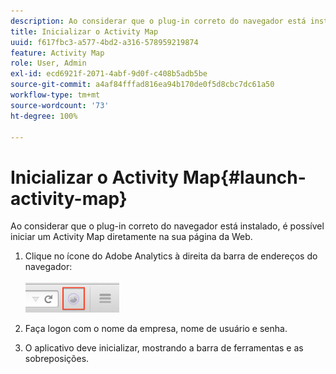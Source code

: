 ```yaml
---
description: Ao considerar que o plug-in correto do navegador está instalado, é possível iniciar um Activity Map diretamente na sua página da Web.
title: Inicializar o Activity Map
uuid: f617fbc3-a577-4bd2-a316-578959219874
feature: Activity Map
role: User, Admin
exl-id: ecd6921f-2071-4abf-9d0f-c408b5adb5be
source-git-commit: a4af84fffad816ea94b170de0f5d8cbc7dc61a50
workflow-type: tm+mt
source-wordcount: '73'
ht-degree: 100%

---
```



# Inicializar o Activity Map{#launch-activity-map}

Ao considerar que o plug-in correto do navegador está instalado, é possível iniciar um Activity Map diretamente na sua página da Web.

1. Clique no ícone do Adobe Analytics à direita da barra de endereços do navegador:\
   <br/><img src="./assets/an_icon.png" width="150px"/><br/>

2. Faça logon com o nome da empresa, nome de usuário e senha.

3. O aplicativo deve inicializar, mostrando a barra de ferramentas e as sobreposições.
